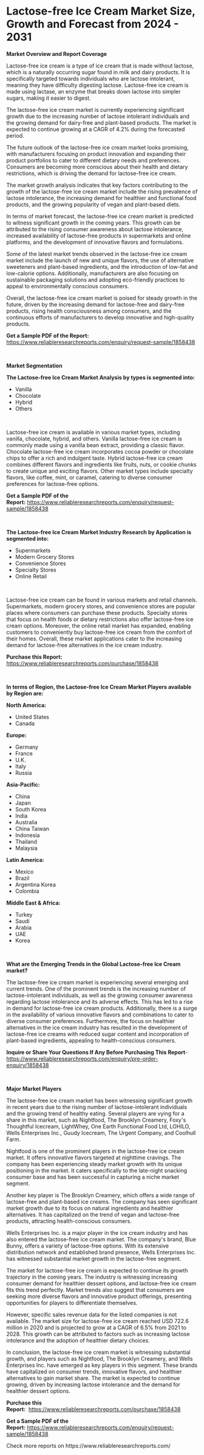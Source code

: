 <p><h1>Lactose-free Ice Cream Market Size, Growth and Forecast from 2024 - 2031</h1></p><p><strong>Market Overview and Report Coverage</strong></p>
<p><p>Lactose-free ice cream is a type of ice cream that is made without lactose, which is a naturally occurring sugar found in milk and dairy products. It is specifically targeted towards individuals who are lactose intolerant, meaning they have difficulty digesting lactose. Lactose-free ice cream is made using lactase, an enzyme that breaks down lactose into simpler sugars, making it easier to digest.</p><p>The lactose-free ice cream market is currently experiencing significant growth due to the increasing number of lactose intolerant individuals and the growing demand for dairy-free and plant-based products. The market is expected to continue growing at a CAGR of 4.2% during the forecasted period. </p><p>The future outlook of the lactose-free ice cream market looks promising, with manufacturers focusing on product innovation and expanding their product portfolios to cater to different dietary needs and preferences. Consumers are becoming more conscious about their health and dietary restrictions, which is driving the demand for lactose-free ice cream.</p><p>The market growth analysis indicates that key factors contributing to the growth of the lactose-free ice cream market include the rising prevalence of lactose intolerance, the increasing demand for healthier and functional food products, and the growing popularity of vegan and plant-based diets. </p><p>In terms of market forecast, the lactose-free ice cream market is predicted to witness significant growth in the coming years. This growth can be attributed to the rising consumer awareness about lactose intolerance, increased availability of lactose-free products in supermarkets and online platforms, and the development of innovative flavors and formulations.</p><p>Some of the latest market trends observed in the lactose-free ice cream market include the launch of new and unique flavors, the use of alternative sweeteners and plant-based ingredients, and the introduction of low-fat and low-calorie options. Additionally, manufacturers are also focusing on sustainable packaging solutions and adopting eco-friendly practices to appeal to environmentally conscious consumers.</p><p>Overall, the lactose-free ice cream market is poised for steady growth in the future, driven by the increasing demand for lactose-free and dairy-free products, rising health consciousness among consumers, and the continuous efforts of manufacturers to develop innovative and high-quality products.</p></p>
<p><strong>Get a Sample PDF of the Report:</strong> <a href="https://www.reliableresearchreports.com/enquiry/request-sample/1858438">https://www.reliableresearchreports.com/enquiry/request-sample/1858438</a></p>
<p>&nbsp;</p>
<p><strong>Market Segmentation</strong></p>
<p><strong>The Lactose-free Ice Cream Market Analysis by types is segmented into:</strong></p>
<p><ul><li>Vanilla</li><li>Chocolate</li><li>Hybrid</li><li>Others</li></ul></p>
<p>&nbsp;</p>
<p><p>Lactose-free ice cream is available in various market types, including vanilla, chocolate, hybrid, and others. Vanilla lactose-free ice cream is commonly made using a vanilla bean extract, providing a classic flavor. Chocolate lactose-free ice cream incorporates cocoa powder or chocolate chips to offer a rich and indulgent taste. Hybrid lactose-free ice cream combines different flavors and ingredients like fruits, nuts, or cookie chunks to create unique and exciting flavors. Other market types include specialty flavors, like coffee, mint, or caramel, catering to diverse consumer preferences for lactose-free options.</p></p>
<p><strong>Get a Sample PDF of the Report:</strong>&nbsp;<a href="https://www.reliableresearchreports.com/enquiry/request-sample/1858438">https://www.reliableresearchreports.com/enquiry/request-sample/1858438</a></p>
<p>&nbsp;</p>
<p><strong>The Lactose-free Ice Cream Market Industry Research by Application is segmented into:</strong></p>
<p><ul><li>Supermarkets</li><li>Modern Grocery Stores</li><li>Convenience Stores</li><li>Specialty Stores</li><li>Online Retail</li></ul></p>
<p>&nbsp;</p>
<p><p>Lactose-free ice cream can be found in various markets and retail channels. Supermarkets, modern grocery stores, and convenience stores are popular places where consumers can purchase these products. Specialty stores that focus on health foods or dietary restrictions also offer lactose-free ice cream options. Moreover, the online retail market has expanded, enabling customers to conveniently buy lactose-free ice cream from the comfort of their homes. Overall, these market applications cater to the increasing demand for lactose-free alternatives in the ice cream industry.</p></p>
<p><strong>Purchase this Report:</strong>&nbsp; <a href="https://www.reliableresearchreports.com/purchase/1858438">https://www.reliableresearchreports.com/purchase/1858438</a></p>
<p>&nbsp;</p>
<p><strong>In terms of Region, the Lactose-free Ice Cream Market Players available by Region are:</strong></p>
<p>
    <p> <strong> North America: </strong>
        <ul>
            <li>United States</li>
            <li>Canada</li>
        </ul>
        </p> 
    <p> <strong> Europe: </strong>
        <ul>
            <li>Germany</li>
            <li>France</li>
            <li>U.K.</li>
            <li>Italy</li>
            <li>Russia</li>
        </ul>
        </p> 
    <p> <strong> Asia-Pacific: </strong>
        <ul>
            <li>China</li>
            <li>Japan</li>
            <li>South Korea</li>
            <li>India</li>
            <li>Australia</li>
            <li>China Taiwan</li>
            <li>Indonesia</li>
            <li>Thailand</li>
            <li>Malaysia</li>
        </ul>
        </p> 
    <p> <strong> Latin America: </strong>
        <ul>
            <li>Mexico</li>
            <li>Brazil</li>
            <li>Argentina Korea</li>
            <li>Colombia</li>
        </ul>
        </p> 
    <p> <strong> Middle East & Africa: </strong>
        <ul>
            <li>Turkey</li>
            <li>Saudi</li>
            <li>Arabia</li>
            <li>UAE</li>
            <li>Korea</li>
        </ul>
    </p>
    </p>
<p>&nbsp;</p>
<p><strong>What are the Emerging Trends in the Global Lactose-free Ice Cream market?</strong></p>
<p><p>The lactose-free ice cream market is experiencing several emerging and current trends. One of the prominent trends is the increasing number of lactose-intolerant individuals, as well as the growing consumer awareness regarding lactose intolerance and its adverse effects. This has led to a rise in demand for lactose-free ice cream products. Additionally, there is a surge in the availability of various innovative flavors and combinations to cater to diverse consumer preferences. Furthermore, the focus on healthier alternatives in the ice cream industry has resulted in the development of lactose-free ice creams with reduced sugar content and incorporation of plant-based ingredients, appealing to health-conscious consumers.</p></p>
<p><strong>Inquire or Share Your Questions If Any Before Purchasing This Report</strong>- <a href="https://www.reliableresearchreports.com/enquiry/pre-order-enquiry/1858438">https://www.reliableresearchreports.com/enquiry/pre-order-enquiry/1858438</a></p>
<p>&nbsp;</p>
<p><strong>Major Market Players</strong></p>
<p><p>The lactose-free ice cream market has been witnessing significant growth in recent years due to the rising number of lactose-intolerant individuals and the growing trend of healthy eating. Several players are vying for a share in this market, such as Nightfood, The Brooklyn Creamery, Foxy's Thoughtful Icecream, LightWhey, One Earth Functional Food Ltd, LOHILO, Wells Enterprises Inc., Guudy Icecream, The Urgent Company, and Coolhull Farm.</p><p>Nightfood is one of the prominent players in the lactose-free ice cream market. It offers innovative flavors targeted at nighttime cravings. The company has been experiencing steady market growth with its unique positioning in the market. It caters specifically to the late-night snacking consumer base and has been successful in capturing a niche market segment.</p><p>Another key player is The Brooklyn Creamery, which offers a wide range of lactose-free and plant-based ice creams. The company has seen significant market growth due to its focus on natural ingredients and healthier alternatives. It has capitalized on the trend of vegan and lactose-free products, attracting health-conscious consumers.</p><p>Wells Enterprises Inc. is a major player in the ice cream industry and has also entered the lactose-free ice cream market. The company's brand, Blue Bunny, offers a variety of lactose-free options. With its extensive distribution network and established brand presence, Wells Enterprises Inc. has witnessed substantial market growth in the lactose-free segment.</p><p>The market for lactose-free ice cream is expected to continue its growth trajectory in the coming years. The industry is witnessing increasing consumer demand for healthier dessert options, and lactose-free ice cream fits this trend perfectly. Market trends also suggest that consumers are seeking more diverse flavors and innovative product offerings, presenting opportunities for players to differentiate themselves.</p><p>However, specific sales revenue data for the listed companies is not available. The market size for lactose-free ice cream reached USD 722.6 million in 2020 and is projected to grow at a CAGR of 6.5% from 2021 to 2028. This growth can be attributed to factors such as increasing lactose intolerance and the adoption of healthier dietary choices.</p><p>In conclusion, the lactose-free ice cream market is witnessing substantial growth, and players such as Nightfood, The Brooklyn Creamery, and Wells Enterprises Inc. have emerged as key players in this segment. These brands have capitalized on consumer trends, innovative flavors, and healthier alternatives to gain market share. The market is expected to continue growing, driven by increasing lactose intolerance and the demand for healthier dessert options.</p></p>
<p><strong>Purchase this Report:</strong>&nbsp;&nbsp;<a href="https://www.reliableresearchreports.com/purchase/1858438">https://www.reliableresearchreports.com/purchase/1858438</a></p>
<p></p>
<p><strong>Get a Sample PDF of the Report:</strong>&nbsp;<a href="https://www.reliableresearchreports.com/enquiry/request-sample/1858438">https://www.reliableresearchreports.com/enquiry/request-sample/1858438</a></p>
<p>Check more reports on https://www.reliableresearchreports.com/</p>